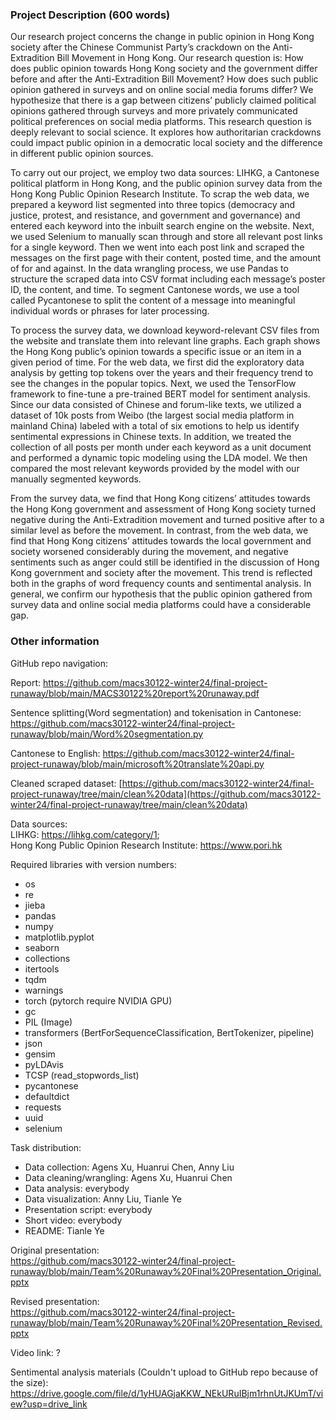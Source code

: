 ### Project Description (600 words)
Our research project concerns the change in public opinion in Hong Kong society after the Chinese Communist Party’s crackdown on the Anti-Extradition Bill Movement in Hong Kong. Our research question is: How does public opinion towards Hong Kong society and the government differ before and after the Anti-Extradition Bill Movement? How does such public opinion gathered in surveys and on online social media forums differ? We hypothesize that there is a gap between citizens’ publicly claimed political opinions gathered through surveys and more privately communicated political preferences on social media platforms. This research question is deeply relevant to social science. It explores how authoritarian crackdowns could impact public opinion in a democratic local society and the difference in different public opinion sources. 

To carry out our project, we employ two data sources: LIHKG, a Cantonese political platform in Hong Kong, and the public opinion survey data from the Hong Kong Public Opinion Research Institute. To scrap the web data, we prepared a keyword list segmented into three topics (democracy and justice, protest, and resistance, and government and governance) and entered each keyword into the inbuilt search engine on the website. Next, we used Selenium to manually scan through and store all relevant post links for a single keyword. Then we went into each post link and scraped the messages on the first page with their content, posted time, and the amount of for and against. In the data wrangling process, we use Pandas to structure the scraped data into CSV format including each message’s poster ID, the content, and time. To segment Cantonese words, we use a tool called Pycantonese to split the content of a message into meaningful individual words or phrases for later processing. 

To process the survey data, we download keyword-relevant CSV files from the website and translate them into relevant line graphs. Each graph shows the Hong Kong public’s opinion towards a specific issue or an item in a given period of time. For the web data, we first did the exploratory data analysis by getting top tokens over the years and their frequency trend to see the changes in the popular topics. Next, we used the TensorFlow framework to fine-tune a pre-trained BERT model for sentiment analysis. Since our data consisted of Chinese and forum-like texts, we utilized a dataset of 10k posts from Weibo (the largest social media platform in mainland China) labeled with a total of six emotions to help us identify sentimental expressions in Chinese texts. In addition, we treated the collection of all posts per month under each keyword as a unit document and performed a dynamic topic modeling using the LDA model. We then compared the most relevant keywords provided by the model with our manually segmented keywords.

From the survey data, we find that Hong Kong citizens’ attitudes towards the Hong Kong government and assessment of Hong Kong society turned negative during the Anti-Extradition movement and turned positive after to a similar level as before the movement. In contrast, from the web data, we find that Hong Kong citizens’ attitudes towards the local government and society worsened considerably during the movement, and negative sentiments such as anger could still be identified in the discussion of Hong Kong government and society after the movement. This trend is reflected both in the graphs of word frequency counts and sentimental analysis. In general, we confirm our hypothesis that the public opinion gathered from survey data and online social media platforms could have a considerable gap.

### Other information
GitHub repo navigation: 

Report: https://github.com/macs30122-winter24/final-project-runaway/blob/main/MACS30122%20report%20runaway.pdf

Sentence splitting(Word segmentation) and tokenisation in Cantonese: https://github.com/macs30122-winter24/final-project-runaway/blob/main/Word%20segmentation.py

Cantonese to English: https://github.com/macs30122-winter24/final-project-runaway/blob/main/microsoft%20translate%20api.py

Cleaned scraped dataset: [https://github.com/macs30122-winter24/final-project-runaway/tree/main/clean%20data](https://github.com/macs30122-winter24/final-project-runaway/tree/main/clean%20data)

Data sources: <br/>
LIHKG: https://lihkg.com/category/1; <br/>
Hong Kong Public Opinion Research Institute: https://www.pori.hk<br/>

Required libraries with version numbers: <br/>
- os
- re
- jieba
- pandas
- numpy
- matplotlib.pyplot
- seaborn
- collections
- itertools
- tqdm
- warnings
- torch (pytorch require NVIDIA GPU)
- gc
- PIL (Image)
- transformers (BertForSequenceClassification, BertTokenizer, pipeline)
- json
- gensim
- pyLDAvis
- TCSP (read_stopwords_list)
- pycantonese
- defaultdict
- requests
- uuid
- selenium

Task distribution:
- Data collection: Agens Xu, Huanrui Chen, Anny Liu
- Data cleaning/wrangling: Agens Xu, Huanrui Chen
- Data analysis: everybody
- Data visualization: Anny Liu, Tianle Ye
- Presentation script: everybody
- Short video: everybody
- README: Tianle Ye

Original presentation: <br/>
https://github.com/macs30122-winter24/final-project-runaway/blob/main/Team%20Runaway%20Final%20Presentation_Original.pptx

Revised presentation: <br/>
https://github.com/macs30122-winter24/final-project-runaway/blob/main/Team%20Runaway%20Final%20Presentation_Revised.pptx

Video link: ?

Sentimental analysis materials (Couldn't upload to GitHub repo because of the size): <br/>
https://drive.google.com/file/d/1yHUAGjaKKW_NEkURuIBjm1rhnUtJKUmT/view?usp=drive_link
